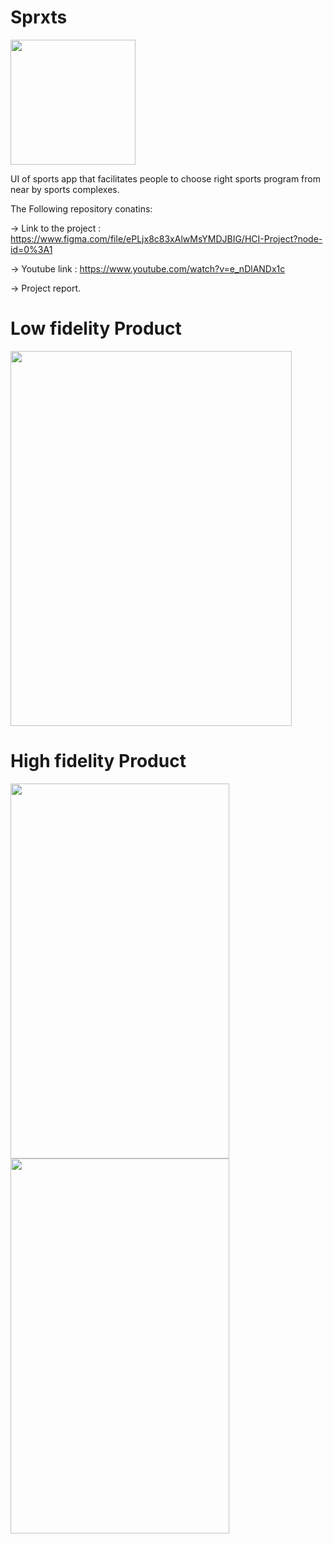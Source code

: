 # Sprxts

<a href="url"><img src="https://user-images.githubusercontent.com/76813122/148984604-9991fddb-347a-4bdb-be67-a18f4a92c624.png"    height="200" width="200" ></a>

UI of sports app that facilitates people to choose right sports program from near by sports complexes.

The Following repository conatins:

-> Link to the project : https://www.figma.com/file/ePLjx8c83xAlwMsYMDJBIG/HCI-Project?node-id=0%3A1

-> Youtube link : https://www.youtube.com/watch?v=e_nDlANDx1c

-> Project report.

# Low fidelity Product

<a href="url"><img src="https://user-images.githubusercontent.com/76813122/148984807-93248bbe-d472-4b68-9989-5d1fb63a34ad.png"    height="600" width="450" ></a>

# High fidelity Product

<a href="url"><img src="https://user-images.githubusercontent.com/76813122/148983785-0cfbea78-1289-4098-89a8-fca3f903e515.png"    height="600" width="350" ><img src="https://user-images.githubusercontent.com/76813122/148983839-2c008a81-a153-498a-98e2-0119d56d20f8.png"    height="600" width="350" ></a>
